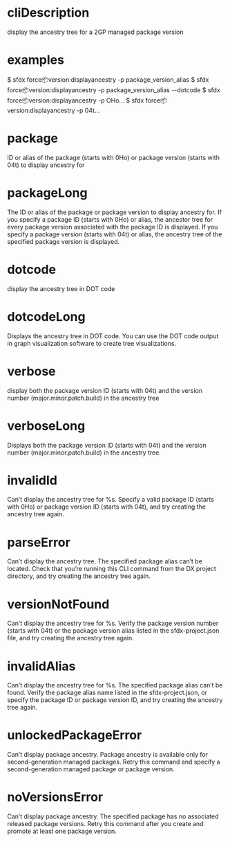 # cliDescription

display the ancestry tree for a 2GP managed package version

# examples

$ sfdx force:package:version:displayancestry -p package_version_alias
$ sfdx force:package:version:displayancestry -p package_version_alias --dotcode
$ sfdx force:package:version:displayancestry -p OHo...
$ sfdx force:package:version:displayancestry -p 04t...

# package

ID or alias of the package (starts with 0Ho) or package version (starts with 04t) to display ancestry for

# packageLong

The ID or alias of the package or package version to display ancestry for. If you specify a package ID (starts with 0Ho) or alias, the ancestor tree for every package version associated with the package ID is displayed.
If you specify a package version (starts with 04t) or alias, the ancestry tree of the specified package version is displayed.

# dotcode

display the ancestry tree in DOT code

# dotcodeLong

Displays the ancestry tree in DOT code. You can use the DOT code output in graph visualization software to create tree visualizations.

# verbose

display both the package version ID (starts with 04t) and the version number (major.minor.patch.build) in the ancestry tree

# verboseLong

Displays both the package version ID (starts with 04t) and the version number (major.minor.patch.build) in the ancestry tree.

# invalidId

Can’t display the ancestry tree for %s. Specify a valid package ID (starts with 0Ho) or package version ID (starts with 04t), and try creating the ancestry tree again.

# parseError

Can’t display the ancestry tree. The specified package alias can’t be located. Check that you’re running this CLI command from the DX project directory, and try creating the ancestry tree again.

# versionNotFound

Can’t display the ancestry tree for %s. Verify the package version number (starts with 04t) or the package version alias listed in the sfdx-project.json file, and try creating the ancestry tree again.

# invalidAlias

Can’t display the ancestry tree for %s. The specified package alias can’t be found. Verify the package alias name listed in the sfdx-project.json, or specify the package ID or package version ID, and try creating the ancestry tree again.

# unlockedPackageError

Can’t display package ancestry. Package ancestry is available only for second-generation managed packages. Retry this command and specify a second-generation managed package or package version.

# noVersionsError

Can’t display package ancestry. The specified package has no associated released package versions. Retry this command after you create and promote at least one package version.
